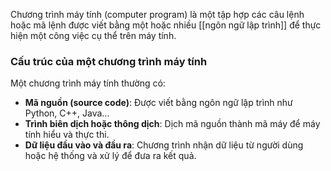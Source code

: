 Chương trình máy tính (computer program) là một tập hợp các câu lệnh hoặc mã lệnh được viết bằng một hoặc nhiều [[ngôn ngữ lập trình]] để thực hiện một công việc cụ thể trên máy tính.
### Cấu trúc của một chương trình máy tính

Một chương trình máy tính thường có:
- **Mã nguồn (source code)**: Được viết bằng ngôn ngữ lập trình như Python, C++, Java...
- **Trình biên dịch hoặc thông dịch**: Dịch mã nguồn thành mã máy để máy tính hiểu và thực thi.
- **Dữ liệu đầu vào và đầu ra**: Chương trình nhận dữ liệu từ người dùng hoặc hệ thống và xử lý để đưa ra kết quả.